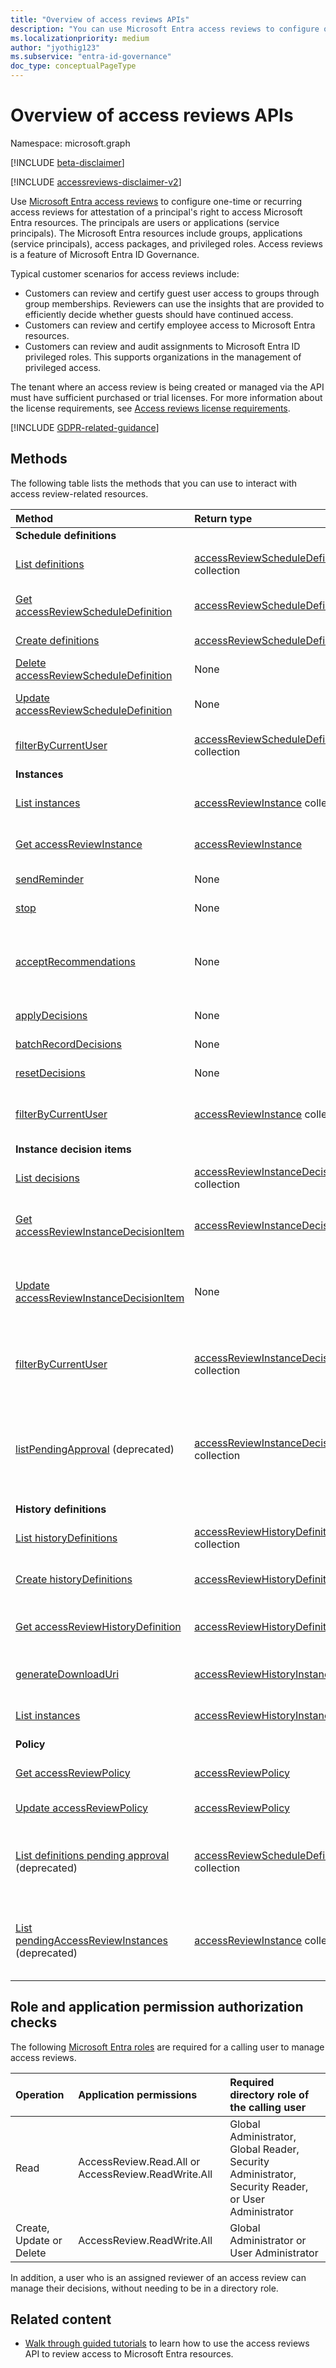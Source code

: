 ```yaml
---
title: "Overview of access reviews APIs"
description: "You can use Microsoft Entra access reviews to configure one-time or recurring access reviews for attestation of a principal's access rights."
ms.localizationpriority: medium
author: "jyothig123"
ms.subservice: "entra-id-governance"
doc_type: conceptualPageType
---
```


# Overview of access reviews APIs

Namespace: microsoft.graph

[!INCLUDE [beta-disclaimer](../../includes/beta-disclaimer.md)]

[!INCLUDE [accessreviews-disclaimer-v2](../../includes/accessreviews-disclaimer-v2.md)]

Use [Microsoft Entra access reviews](/entra/id-governance/access-reviews-overview) to configure one-time or recurring access reviews for attestation of a principal's right to access Microsoft Entra resources. The principals are users or applications (service principals). The Microsoft Entra resources include groups, applications (service principals), access packages, and privileged roles. Access reviews is a feature of Microsoft Entra ID Governance.

Typical customer scenarios for access reviews include:

- Customers can review and certify guest user access to groups through group memberships. Reviewers can use the insights that are provided to efficiently decide whether guests should have continued access.
- Customers can review and certify employee access to Microsoft Entra resources.
- Customers can review and audit assignments to Microsoft Entra ID privileged roles. This supports organizations in the management of privileged access.

The tenant where an access review is being created or managed via the API must have sufficient purchased or trial licenses. For more information about the license requirements, see [Access reviews license requirements](/azure/active-directory/governance/access-reviews-overview#license-requirements).

[!INCLUDE [GDPR-related-guidance](../../includes/gdpr-msgraph-export-note.md)]

## Methods

The following table lists the methods that you can use to interact with access review-related resources.

| Method           | Return type    |Description|
|:---------------|:--------|:----------|
|**Schedule definitions**| | |
|[List definitions](../api/accessreviewset-list-definitions.md) | [accessReviewScheduleDefinition](accessreviewscheduledefinition.md) collection | Get a list of the [accessReviewScheduleDefinition](../resources/accessreviewscheduledefinition.md) objects and their properties. |
|[Get accessReviewScheduleDefinition](../api/accessreviewscheduledefinition-get.md) | [accessReviewScheduleDefinition](accessreviewscheduledefinition.md) | Get an accessReviewScheduleDefinition object and its properties. |
|[Create definitions](../api/accessreviewset-post-definitions.md) | [accessReviewScheduleDefinition](accessreviewscheduledefinition.md) | Create a new accessReviewScheduleDefinition. |
|[Delete accessReviewScheduleDefinition](../api/accessreviewscheduledefinition-delete.md) | None | Delete an accessReviewScheduleDefinition. |
|[Update accessReviewScheduleDefinition](../api/accessreviewscheduledefinition-update.md) | None | Update properties of an accessReviewScheduleDefinition with a specified identifier. |
|[filterByCurrentUser](../api/accessreviewscheduledefinition-filterbycurrentuser.md)|[accessReviewScheduleDefinition](../resources/accessreviewscheduledefinition.md) collection|Retrieves all definitions for which the calling user is a reviewer on one or more instance.|
|**Instances**| | |
|[List instances](../api/accessreviewscheduledefinition-list-instances.md) | [accessReviewInstance](accessreviewinstance.md) collection | Get a list of the [accessReviewInstance](../resources/accessreviewinstance.md) objects and their properties. |
|[Get accessReviewInstance](../api/accessreviewinstance-get.md) | [accessReviewInstance](accessreviewinstance.md) | Read the properties and relationships of an [accessReviewInstance](../resources/accessreviewinstance.md) object. |
|[sendReminder](../api/accessreviewinstance-sendreminder.md) | None | Send a reminder to the reviewers of an accessReviewInstance. |
|[stop](../api/accessreviewinstance-stop.md) | None | Manually stop an accessReviewInstance. |
|[acceptRecommendations](../api/accessreviewinstance-acceptrecommendations.md) | None | Allows the calling user to accept the decision recommendation for each NotReviewed accessReviewInstanceDecisionItem that they are the reviewer on for a specific accessReviewInstance. |
|[applyDecisions](../api/accessreviewinstance-applydecisions.md) | None | Manually apply decisions on an accessReviewInstance. |
|[batchRecordDecisions](../api/accessreviewinstance-batchrecorddecisions.md)|None|Review batches of principals or resources in one call.|
|[resetDecisions](../api/accessreviewinstance-resetdecisions.md)|None|Resets all decision items on an instance to `notReviewed`.|
|[filterByCurrentUser](../api/accessreviewinstance-filterbycurrentuser.md)|[accessReviewInstance](../resources/accessreviewinstance.md) collection|Returns all instances on a given [accessReviewScheduleDefinition](accessreviewscheduledefinition.md) for which the calling user is the reviewer of one or more decisions.|
|**Instance decision items**| | |
|[List decisions](../api/accessreviewinstance-list-decisions.md) | [accessReviewInstanceDecisionItem](accessreviewinstancedecisionitem.md) collection | Get a list of the [accessReviewInstanceDecisionItem](../resources/accessreviewinstancedecisionitem.md) objects and their properties.|
|[Get accessReviewInstanceDecisionItem](../api/accessreviewinstancedecisionitem-get.md)|[accessReviewInstanceDecisionItem](../resources/accessreviewinstancedecisionitem.md)|Read the properties and relationships of an [accessReviewInstanceDecisionItem](../resources/accessreviewinstancedecisionitem.md) object.|
|[Update accessReviewInstanceDecisionItem](../api/accessreviewinstancedecisionitem-update.md) | None | For any accessReviewInstanceDecisionItems that the calling user is assigned a reviewer on, calling user can record a decision by patching the decision object. |
|[filterByCurrentUser](../api/accessreviewinstancedecisionitem-filterbycurrentuser.md)|[accessReviewInstanceDecisionItem](../resources/accessreviewinstancedecisionitem.md) collection|Retrieves all [accessReviewInstanceDecisionItems](accessreviewinstancedecisionitem.md) objects where the calling use is the reviewer for a given [accessReviewInstance](accessreviewinstance.md).|
|[listPendingApproval](../api/accessreviewinstancedecisionitem-listpendingapproval.md) (deprecated) | [accessReviewInstanceDecisionItem](accessreviewinstancedecisionitem.md) collection | Get all accessReviewInstanceDecisionItems assigned to the calling user, for a specific accessReviewInstance. This method is being deprecated and replaced by [accessReviewInstanceDecisionItem: filterByCurrentUser](../api/accessreviewinstancedecisionitem-filterbycurrentuser.md). |
|**History definitions**| | |
|[List historyDefinitions](../api/accessreviewset-list-historydefinitions.md)|[accessReviewHistoryDefinition](accessreviewhistorydefinition.md) collection|Get a list of the [accessReviewHistoryDefinition](accessreviewhistorydefinition.md) objects and their properties.|
|[Create historyDefinitions](../api/accessreviewset-post-historydefinitions.md)|[accessReviewHistoryDefinition](accessreviewhistorydefinition.md)|Create a new [accessReviewHistoryDefinition](accessreviewhistorydefinition.md) object.|
|[Get accessReviewHistoryDefinition](../api/accessreviewhistorydefinition-get.md)|[accessReviewHistoryDefinition](accessreviewhistorydefinition.md)|Read the properties and relationships of an [accessReviewHistoryDefinition](accessreviewhistorydefinition.md) object.|
|[generateDownloadUri](../api/accessreviewhistoryinstance-generatedownloaduri.md)|[accessReviewHistoryInstance](accessreviewhistoryinstance.md)|Generate a URI for an instance that can be used to retrieve review history data.|
|[List instances](../api/accessreviewhistorydefinition-list-instances.md)|[accessReviewHistoryInstance](accessreviewhistoryinstance.md)|Retrieve a list of the [accessReviewHistoryInstance](accessreviewhistoryinstance.md) objects and their properties.|
|**Policy**| | |
|[Get accessReviewPolicy](../api/accessreviewpolicy-get.md)|[accessReviewPolicy](../resources/accessreviewpolicy.md)|Read the properties and relationships of an [accessReviewPolicy](../resources/accessreviewpolicy.md) object.|
|[Update accessReviewPolicy](../api/accessreviewpolicy-update.md)|[accessReviewPolicy](../resources/accessreviewpolicy.md)|Update the properties of an [accessReviewPolicy](../resources/accessreviewpolicy.md) object.|
|[List definitions pending approval](../api/accessreviewscheduledefinition-filterbycurrentuser.md) (deprecated)|[accessReviewScheduleDefinition](../resources/accessreviewscheduledefinition.md) collection|Retrieves all definitions for which the calling user is a reviewer on one or more instance. This method is being deprecated and replaced by [accessReviewScheduleDefinition: filterByCurrentUser](../api/accessreviewscheduledefinition-filterbycurrentuser.md).|
|[List pendingAccessReviewInstances](../api/accessreviewinstance-pendingaccessreviewinstances.md) (deprecated) | [accessReviewInstance](accessreviewinstance.md) collection | Get all pending accessReviewInstance resources assigned to the calling user. This method is being deprecated and replaced by [accessReviewInstance: filterByCurrentUser](../api/accessreviewinstance-filterbycurrentuser.md). |

## Role and application permission authorization checks

The following [Microsoft Entra roles](/entra/identity/role-based-access-control/permissions-reference?toc=%2Fgraph%2Ftoc.json) are required for a calling user to manage access reviews.

| Operation | Application permissions | Required directory role of the calling user |
|:------------------|:------------|:--------------------------------------------|
| Read | AccessReview.Read.All or AccessReview.ReadWrite.All | Global Administrator, Global Reader, Security Administrator, Security Reader, or User Administrator |
| Create, Update or Delete | AccessReview.ReadWrite.All | Global Administrator or User Administrator |

In addition, a user who is an assigned reviewer of an access review can manage their decisions, without needing to be in a directory role.

## Related content

- [Walk through guided tutorials](/graph/tutorial-accessreviews-securitygroup) to learn how to use the access reviews API to review access to Microsoft Entra resources.